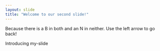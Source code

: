 ```yaml
---
layout: slide
title: "Welcome to our second slide!"
---
```

Because there is a B in both and an N in neither.
Use the left arrow to go back!

Introducing my-slide
